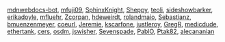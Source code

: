 [mdnwebdocs-bot](/en-US/profiles/mdnwebdocs-bot),
[mfuji09](/en-US/profiles/mfuji09),
[SphinxKnight](/en-US/profiles/SphinxKnight),
[Sheppy](/en-US/profiles/Sheppy), [teoli](/en-US/profiles/teoli),
[sideshowbarker](/en-US/profiles/sideshowbarker),
[erikadoyle](/en-US/profiles/erikadoyle),
[mfluehr](/en-US/profiles/mfluehr), [Zcorpan](/en-US/profiles/Zcorpan),
[hdeweirdt](/en-US/profiles/hdeweirdt),
[rolandmaio](/en-US/profiles/rolandmaio),
[Sebastianz](/en-US/profiles/Sebastianz),
[bmuenzenmeyer](/en-US/profiles/bmuenzenmeyer),
[coeurl](/en-US/profiles/coeurl), [Jeremie](/en-US/profiles/Jeremie),
[kscarfone](/en-US/profiles/kscarfone),
[justleroy](/en-US/profiles/justleroy), [GregR](/en-US/profiles/GregR),
[medicdude](/en-US/profiles/medicdude),
[ethertank](/en-US/profiles/ethertank), [cers](/en-US/profiles/cers),
[osdm](/en-US/profiles/osdm), [jswisher](/en-US/profiles/jswisher),
[Sevenspade](/en-US/profiles/Sevenspade),
[PablO](/en-US/profiles/PablO), [Ptak82](/en-US/profiles/Ptak82),
[alecananian](/en-US/profiles/alecananian)

